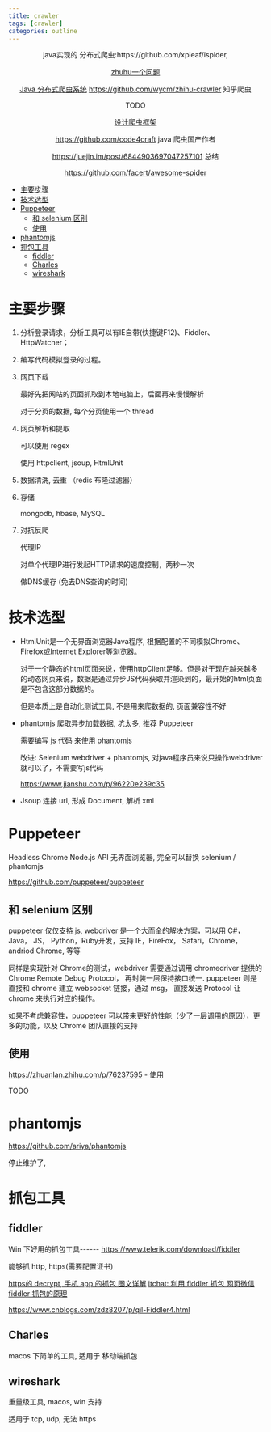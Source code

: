 ```yaml
---
title: crawler
tags: [crawler]
categories: outline
---
```


<div align="center">
java实现的 分布式爬虫:https://github.com/xpleaf/ispider, 

[zhuhu一个问题](https://www.zhihu.com/question/27850529)

[Java 分布式爬虫系统](https://www.cnblogs.com/davidwang456/articles/9143136.html) 
https://github.com/wycm/zhihu-crawler 知乎爬虫

TODO

[设计爬虫框架](https://blog.csdn.net/qq_42677001/article/details/95625920)

https://github.com/code4craft java 爬虫国产作者

https://juejin.im/post/6844903697047257101 总结

https://github.com/facert/awesome-spider
</div>

<!--more-->

<!-- TOC -->

- [主要步骤](#主要步骤)
- [技术选型](#技术选型)
- [Puppeteer](#puppeteer)
  - [和 selenium 区别](#和-selenium-区别)
  - [使用](#使用)
- [phantomjs](#phantomjs)
- [抓包工具](#抓包工具)
  - [fiddler](#fiddler)
  - [Charles](#charles)
  - [wireshark](#wireshark)

<!-- /TOC -->

# 主要步骤

1. 分析登录请求，分析工具可以有IE自带(快捷键F12)、Fiddler、HttpWatcher；

1. 编写代码模拟登录的过程。

1. 网页下载

    最好先把网站的页面抓取到本地电脑上，后面再来慢慢解析

    对于分页的数据, 每个分页使用一个 thread

1. 网页解析和提取

    可以使用 regex

    使用 httpclient, jsoup, HtmlUnit

1. 数据清洗, 去重 （redis 布隆过滤器）

1. 存储

    mongodb, hbase, MySQL

1. 对抗反爬

    代理IP

    对单个代理IP进行发起HTTP请求的速度控制，两秒一次

    做DNS缓存 (免去DNS查询的时间)

# 技术选型

- HtmlUnit是一个无界面浏览器Java程序, 根据配置的不同模拟Chrome、Firefox或Internet Explorer等浏览器。

    对于一个静态的html页面来说，使用httpClient足够。但是对于现在越来越多的动态网页来说，数据是通过异步JS代码获取并渲染到的，最开始的html页面是不包含这部分数据的。 

    但是本质上是自动化测试工具, 不是用来爬数据的, 页面兼容性不好

- phantomjs 爬取异步加载数据, 坑太多, 推荐 Puppeteer

    需要编写 js 代码 来使用 phantomjs

    改进: Selenium webdriver + phantomjs, 对java程序员来说只操作webdriver就可以了，不需要写js代码

    https://www.jianshu.com/p/96220e239c35

- Jsoup 连接 url, 形成 Document, 解析 xml


# Puppeteer 

Headless Chrome Node.js API 无界面浏览器, 完全可以替换 selenium / phantomjs

https://github.com/puppeteer/puppeteer


## 和 selenium 区别

puppeteer 仅仅支持 js, webdriver 是一个大而全的解决方案，可以用 C#， Java， JS， Python，Ruby开发，支持 IE，FireFox， Safari，Chrome，andriod Chrome, 等等

同样是实现针对 Chrome的测试，webdriver 需要通过调用 chromedriver 提供的 Chrome Remote Debug Protocol， 再封装一层保持接口统一. puppeteer 则是直接和 chrome 建立 websocket 链接，通过 msg， 直接发送 Protocol 让 chrome 来执行对应的操作。

如果不考虑兼容性，puppeteer 可以带来更好的性能（少了一层调用的原因），更多的功能，以及 Chrome 团队直接的支持

## 使用

https://zhuanlan.zhihu.com/p/76237595 - 使用

TODO


# phantomjs

https://github.com/ariya/phantomjs

停止维护了, 


# 抓包工具

## fiddler

Win 下好用的抓包工具------ https://www.telerik.com/download/fiddler

能够抓 http, https(需要配置证书)

[https的 decrypt, 手机 app 的抓包 图文详解](https://www.cnblogs.com/yyhh/p/5140852.html)
[itchat: 利用 fiddler 抓包 网页微信](https://itchat.readthedocs.io/zh/latest/tutorial/tutorial1/)
[fiddler 抓包的原理](http://mouxuejie.com/blog/2017-03-19/capture-package-principle/)

https://www.cnblogs.com/zdz8207/p/qil-Fiddler4.html


## Charles

macos 下简单的工具, 适用于 移动端抓包


## wireshark

重量级工具, macos, win 支持

适用于 tcp, udp, 无法 https
